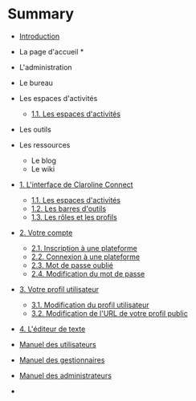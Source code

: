 # Summary

* [Introduction](README.md)
* La page d'accueil
  * 

* L'administration
* Le bureau
* Les espaces d'activités
  * [1.1. Les espaces d'activités](/les_espaces_dactivites.md)

* Les outils
* Les ressources
  * Le blog
  * Le wiki



* [1. L'interface de Claroline Connect](les_basesmd.md)

  * [1.1. Les espaces d'activités](les_espaces_dactivites.md)
  * [1.2. Les barres d'outils](les_barres_doutils.md)
  * [1.3. Les rôles et les profils](les_roles_et_les_profils.md)

* [2. Votre compte](votre_compte.md)

  * [2.1. Inscription à une plateforme](21_inscription_a_une_plateforme.md)
  * [2.2. Connexion à une plateforme](22_connexion_a_une_plateforme.md)
  * [2.3. Mot de passe oublié](23_mot_de_passe_oublie.md)
  * [2.4. Modification du mot de passe](24_modification_du_mot_de_passe.md)

* [3. Votre profil utilisateur](3_votre_profil_utilisateur.md)

  * [3.1. Modification du profil utilisateur](31_modification_du_profil_utilisateur.md)
  * [3.2. Modification de l'URL de votre profil public](modification_de_lurl_de_votre_profil_public.md)

* [4. L'éditeur de texte](lediteur_de_texte.md)

* [Manuel des utilisateurs](manuel_des_utilisateurs.md)

* [Manuel des gestionnaires](manuel_des_gestionnaires.md)

* [Manuel des administrateurs](manuel_des_administrateurs.md)

* 

